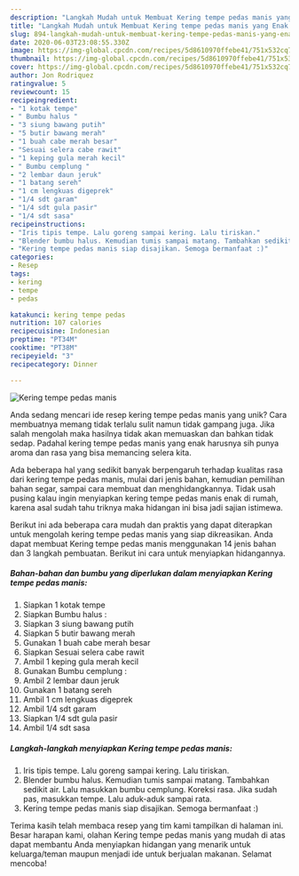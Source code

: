 ```yaml
---
description: "Langkah Mudah untuk Membuat Kering tempe pedas manis yang Enak Banget"
title: "Langkah Mudah untuk Membuat Kering tempe pedas manis yang Enak Banget"
slug: 894-langkah-mudah-untuk-membuat-kering-tempe-pedas-manis-yang-enak-banget
date: 2020-06-03T23:08:55.330Z
image: https://img-global.cpcdn.com/recipes/5d8610970ffebe41/751x532cq70/kering-tempe-pedas-manis-foto-resep-utama.jpg
thumbnail: https://img-global.cpcdn.com/recipes/5d8610970ffebe41/751x532cq70/kering-tempe-pedas-manis-foto-resep-utama.jpg
cover: https://img-global.cpcdn.com/recipes/5d8610970ffebe41/751x532cq70/kering-tempe-pedas-manis-foto-resep-utama.jpg
author: Jon Rodriquez
ratingvalue: 5
reviewcount: 15
recipeingredient:
- "1 kotak tempe"
- " Bumbu halus "
- "3 siung bawang putih"
- "5 butir bawang merah"
- "1 buah cabe merah besar"
- "Sesuai selera cabe rawit"
- "1 keping gula merah kecil"
- " Bumbu cemplung "
- "2 lembar daun jeruk"
- "1 batang sereh"
- "1 cm lengkuas digeprek"
- "1/4 sdt garam"
- "1/4 sdt gula pasir"
- "1/4 sdt sasa"
recipeinstructions:
- "Iris tipis tempe. Lalu goreng sampai kering. Lalu tiriskan."
- "Blender bumbu halus. Kemudian tumis sampai matang. Tambahkan sedikit air. Lalu masukkan bumbu cemplung. Koreksi rasa. Jika sudah pas, masukkan tempe. Lalu aduk-aduk sampai rata."
- "Kering tempe pedas manis siap disajikan. Semoga bermanfaat :)"
categories:
- Resep
tags:
- kering
- tempe
- pedas

katakunci: kering tempe pedas 
nutrition: 107 calories
recipecuisine: Indonesian
preptime: "PT34M"
cooktime: "PT38M"
recipeyield: "3"
recipecategory: Dinner

---
```



![Kering tempe pedas manis](https://img-global.cpcdn.com/recipes/5d8610970ffebe41/751x532cq70/kering-tempe-pedas-manis-foto-resep-utama.jpg)

Anda sedang mencari ide resep kering tempe pedas manis yang unik? Cara membuatnya memang tidak terlalu sulit namun tidak gampang juga. Jika salah mengolah maka hasilnya tidak akan memuaskan dan bahkan tidak sedap. Padahal kering tempe pedas manis yang enak harusnya sih punya aroma dan rasa yang bisa memancing selera kita.

Ada beberapa hal yang sedikit banyak berpengaruh terhadap kualitas rasa dari kering tempe pedas manis, mulai dari jenis bahan, kemudian pemilihan bahan segar, sampai cara membuat dan menghidangkannya. Tidak usah pusing kalau ingin menyiapkan kering tempe pedas manis enak di rumah, karena asal sudah tahu triknya maka hidangan ini bisa jadi sajian istimewa.




Berikut ini ada beberapa cara mudah dan praktis yang dapat diterapkan untuk mengolah kering tempe pedas manis yang siap dikreasikan. Anda dapat membuat Kering tempe pedas manis menggunakan 14 jenis bahan dan 3 langkah pembuatan. Berikut ini cara untuk menyiapkan hidangannya.

<!--inarticleads1-->

##### Bahan-bahan dan bumbu yang diperlukan dalam menyiapkan Kering tempe pedas manis:

1. Siapkan 1 kotak tempe
1. Siapkan  Bumbu halus :
1. Siapkan 3 siung bawang putih
1. Siapkan 5 butir bawang merah
1. Gunakan 1 buah cabe merah besar
1. Siapkan Sesuai selera cabe rawit
1. Ambil 1 keping gula merah kecil
1. Gunakan  Bumbu cemplung :
1. Ambil 2 lembar daun jeruk
1. Gunakan 1 batang sereh
1. Ambil 1 cm lengkuas digeprek
1. Ambil 1/4 sdt garam
1. Siapkan 1/4 sdt gula pasir
1. Ambil 1/4 sdt sasa




<!--inarticleads2-->

##### Langkah-langkah menyiapkan Kering tempe pedas manis:

1. Iris tipis tempe. Lalu goreng sampai kering. Lalu tiriskan.
1. Blender bumbu halus. Kemudian tumis sampai matang. Tambahkan sedikit air. Lalu masukkan bumbu cemplung. Koreksi rasa. Jika sudah pas, masukkan tempe. Lalu aduk-aduk sampai rata.
1. Kering tempe pedas manis siap disajikan. Semoga bermanfaat :)




Terima kasih telah membaca resep yang tim kami tampilkan di halaman ini. Besar harapan kami, olahan Kering tempe pedas manis yang mudah di atas dapat membantu Anda menyiapkan hidangan yang menarik untuk keluarga/teman maupun menjadi ide untuk berjualan makanan. Selamat mencoba!
